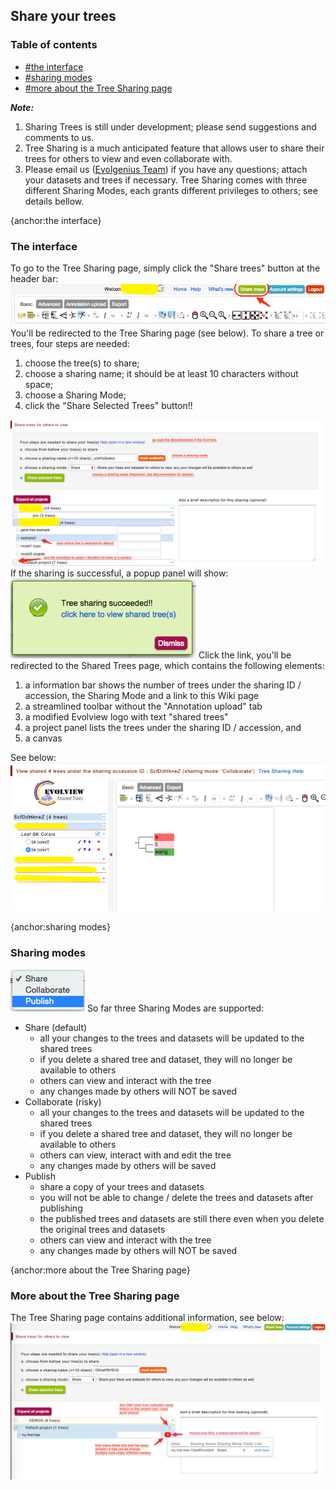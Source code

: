 ## Share your trees
### Table of contents
* [#the interface](#the-interface)
* [#sharing modes](#sharing-modes)
* [#more about the Tree Sharing page](#more-about-the-Tree-Sharing-page)

_**Note:**_
1. Sharing Trees is still under development; please send suggestions and comments to us.
2. Tree Sharing is a much anticipated feature that allows user to share their trees for others to view and even collaborate with.
3. Please email us ([Evolgenius Team](mailto:evolgenius.team@gmail.com)) if you have any questions; attach your datasets and trees if necessary.
Tree Sharing comes with three different Sharing Modes, each grants different privileges to others; see details bellow.

{anchor:the interface}
### The interface
To go to the Tree Sharing page, simply click the "Share trees" button at the header bar:
![](images/TreeShare_sharetree_toolbar.png)
You'll be redirected to the Tree Sharing page (see below).
To share a tree or trees, four steps are needed:
1. choose the tree(s) to share;
2. choose a sharing name; it should be at least 10 characters without space;
3. choose a Sharing Mode;
4. click the "Share Selected Trees" button!!

![](images/TreeShare_sharetree_interface.png)
If the sharing is successful, a popup panel will show:
![](images/TreeShare_sharetree_success.png)
Click the link, you'll be redirected to the Shared Trees page, which contains the following elements:
1. a information bar shows the number of trees under the sharing ID / accession, the Sharing Mode and a link to this Wiki page
2. a streamlined toolbar without the "Annotation upload" tab
3. a modified Evolview logo with text "shared trees"
4. a project panel lists the trees under the sharing ID / accession, and
4. a canvas

See below:
![](images/TreeShare_sharetree_shared.png)

{anchor:sharing modes}
### Sharing modes
![](images/TreeShare_sharetree_modes.png)
So far three Sharing Modes are supported:
* Share (default)
	* all your changes to the trees and datasets will be updated to the shared trees
	* if you delete a shared tree and dataset, they will no longer be available to others
	* others can view and interact with the tree
	* any changes made by others will NOT be saved
* Collaborate (risky)
	* all your changes to the trees and datasets will be updated to the shared trees
	* if you delete a shared tree and dataset, they will no longer be available to others
	* others can view, interact with and edit the tree
	* any changes made by others will be saved
* Publish
	* share a copy of your trees and datasets
	* you will not be able to change / delete the trees and datasets after publishing
	* the published trees and datasets are still there even when you delete the original trees and datasets
	* others can view and interact with the tree
	* any changes made by others will NOT be saved

{anchor:more about the Tree Sharing page}
### More about the Tree Sharing page
The Tree Sharing page contains additional information, see below:
![](images/TreeShare_sharetree_additional.png)
